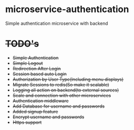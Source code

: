 # microservice-authentication
Simple authentication microservice with backend
#  ~~TODO's~~
- ~~Simple Authentication~~
- ~~Simple Logout~~
- ~~Redirection After Login~~
- ~~Session based auto Login~~
- ~~Authorization by User Type(Including menu displays)~~
- ~~Migrate Sessions to redis(So make it scalable)~~
- ~~Logging all action on backend(to external sources)~~
- ~~Scale and connection with other microservices~~
- ~~Authentication middleware~~
- ~~Add Database for username and passwords~~
- ~~Added signup feature~~
- ~~Encrypt username and passwords~~
- ~~Https support~~